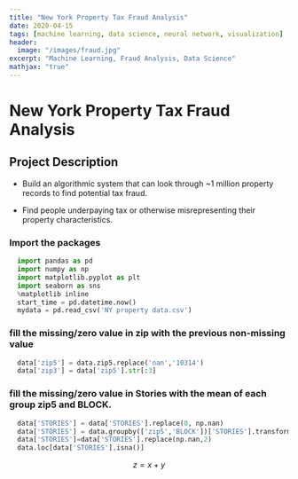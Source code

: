 ```yaml
---
title: "New York Property Tax Fraud Analysis"
date: 2020-04-15
tags: [machine learning, data science, neural network, visualization]
header:
  image: "/images/fraud.jpg"
excerpt: "Machine Learning, Fraud Analysis, Data Science"
mathjax: "true"
---
```


# New York Property Tax Fraud Analysis

## Project Description

* Build an algorithmic system that can look through ~1 million property records to find potential tax fraud.

* Find people underpaying tax or otherwise misrepresenting their property characteristics.

### Import the packages

```python
  import pandas as pd
  import numpy as np
  import matplotlib.pyplot as plt
  import seaborn as sns
  %matplotlib inline
  start_time = pd.datetime.now()
  mydata = pd.read_csv('NY property data.csv')
```

### fill the missing/zero value in zip with the previous non-missing value

```python
  data['zip5'] = data.zip5.replace('nan','10314')
  data['zip3'] = data['zip5'].str[:3]
```

### fill the missing/zero value in Stories with the mean of each group zip5 and BLOCK.

```python
  data['STORIES'] = data['STORIES'].replace(0, np.nan)
  data['STORIES'] = data.groupby(['zip5','BLOCK'])['STORIES'].transform(lambda x:  x.fillna(x.mean()))
  data['STORIES']=data['STORIES'].replace(np.nan,2)
  data.loc[data['STORIES'].isna()]
```



$$ z = x+y $$
